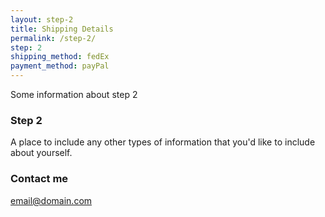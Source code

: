 ```yaml
---
layout: step-2
title: Shipping Details
permalink: /step-2/
step: 2
shipping_method: fedEx
payment_method: payPal
---
```


Some information about step 2


### Step 2

A place to include any other types of information that you'd like to include about yourself.

### Contact me

[email@domain.com](mailto:email@domain.com)
